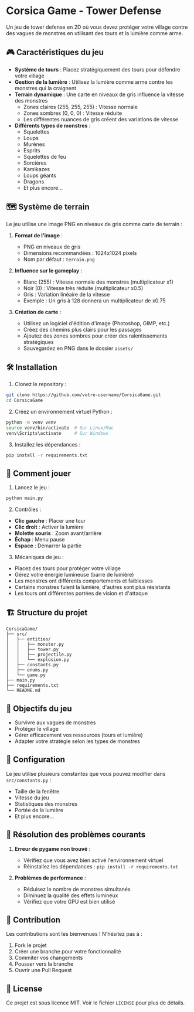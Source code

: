 # Corsica Game - Tower Defense

Un jeu de tower defense en 2D où vous devez protéger votre village contre des vagues de monstres en utilisant des tours et la lumière comme arme.

## 🎮 Caractéristiques du jeu

- **Système de tours** : Placez stratégiquement des tours pour défendre votre village
- **Gestion de la lumière** : Utilisez la lumière comme arme contre les monstres qui la craignent
- **Terrain dynamique** : Une carte en niveaux de gris influence la vitesse des monstres
  - Zones claires (255, 255, 255) : Vitesse normale
  - Zones sombres (0, 0, 0) : Vitesse réduite
  - Les différentes nuances de gris créent des variations de vitesse
- **Différents types de monstres** :
  - Squelettes
  - Loups
  - Murènes
  - Esprits
  - Squelettes de feu
  - Sorcières
  - Kamikazes
  - Loups géants
  - Dragons
  - Et plus encore...

## 🗺️ Système de terrain

Le jeu utilise une image PNG en niveaux de gris comme carte de terrain :

1. **Format de l'image** :
   - PNG en niveaux de gris
   - Dimensions recommandées : 1024x1024 pixels
   - Nom par défaut : `terrain.png`

2. **Influence sur le gameplay** :
   - Blanc (255) : Vitesse normale des monstres (multiplicateur x1)
   - Noir (0) : Vitesse très réduite (multiplicateur x0.5)
   - Gris : Variation linéaire de la vitesse
   - Exemple : Un gris à 128 donnera un multiplicateur de x0.75

3. **Création de carte** :
   - Utilisez un logiciel d'édition d'image (Photoshop, GIMP, etc.)
   - Créez des chemins plus clairs pour les passages
   - Ajoutez des zones sombres pour créer des ralentissements stratégiques
   - Sauvegardez en PNG dans le dossier `assets/`

## 🛠️ Installation

1. Clonez le repository :
```bash
git clone https://github.com/votre-username/CorsicaGame.git
cd CorsicaGame
```

2. Créez un environnement virtuel Python :
```bash
python -m venv venv
source venv/bin/activate  # Sur Linux/Mac
venv\Scripts\activate     # Sur Windows
```

3. Installez les dépendances :
```bash
pip install -r requirements.txt
```

## 🎯 Comment jouer

1. Lancez le jeu :
```bash
python main.py
```

2. Contrôles :
- **Clic gauche** : Placer une tour
- **Clic droit** : Activer la lumière
- **Molette souris** : Zoom avant/arrière
- **Échap** : Menu pause
- **Espace** : Démarrer la partie

3. Mécaniques de jeu :
- Placez des tours pour protéger votre village
- Gérez votre énergie lumineuse (barre de lumière)
- Les monstres ont différents comportements et faiblesses
- Certains monstres fuient la lumière, d'autres sont plus résistants
- Les tours ont différentes portées de vision et d'attaque

## 🏗️ Structure du projet

```
CorsicaGame/
├── src/
│   ├── entities/
│   │   ├── monster.py
│   │   ├── tower.py
│   │   ├── projectile.py
│   │   └── explosion.py
│   ├── constants.py
│   ├── enums.py
│   └── game.py
├── main.py
├── requirements.txt
└── README.md
```

## 🎯 Objectifs du jeu

- Survivre aux vagues de monstres
- Protéger le village
- Gérer efficacement vos ressources (tours et lumière)
- Adapter votre stratégie selon les types de monstres

## 🔧 Configuration

Le jeu utilise plusieurs constantes que vous pouvez modifier dans `src/constants.py` :
- Taille de la fenêtre
- Vitesse du jeu
- Statistiques des monstres
- Portée de la lumière
- Et plus encore...

## 🐛 Résolution des problèmes courants

1. **Erreur de pygame non trouvé** :
   - Vérifiez que vous avez bien activé l'environnement virtuel
   - Réinstallez les dépendances : `pip install -r requirements.txt`

2. **Problèmes de performance** :
   - Réduisez le nombre de monstres simultanés
   - Diminuez la qualité des effets lumineux
   - Vérifiez que votre GPU est bien utilisé

## 🤝 Contribution

Les contributions sont les bienvenues ! N'hésitez pas à :
1. Fork le projet
2. Créer une branche pour votre fonctionnalité
3. Commiter vos changements
4. Pousser vers la branche
5. Ouvrir une Pull Request

## 📝 License

Ce projet est sous licence MIT. Voir le fichier `LICENSE` pour plus de détails. 